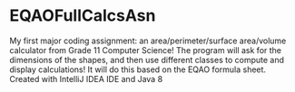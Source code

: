 # EQAOFullCalcsAsn

My first major coding assignment: an area/perimeter/surface area/volume calculator from Grade 11 Computer Science!
The program will ask for the dimensions of the shapes, and then use different classes to compute and display calculations!
It will do this based on the EQAO formula sheet.
Created with IntelliJ IDEA IDE and Java 8
